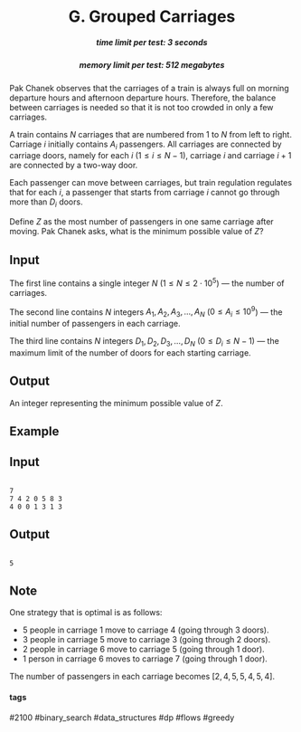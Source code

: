 <h1 style='text-align: center;'> G. Grouped Carriages</h1>

<h5 style='text-align: center;'>time limit per test: 3 seconds</h5>
<h5 style='text-align: center;'>memory limit per test: 512 megabytes</h5>

Pak Chanek observes that the carriages of a train is always full on morning departure hours and afternoon departure hours. Therefore, the balance between carriages is needed so that it is not too crowded in only a few carriages.

A train contains $N$ carriages that are numbered from $1$ to $N$ from left to right. Carriage $i$ initially contains $A_i$ passengers. All carriages are connected by carriage doors, namely for each $i$ ($1\leq i\leq N-1$), carriage $i$ and carriage $i+1$ are connected by a two-way door.

Each passenger can move between carriages, but train regulation regulates that for each $i$, a passenger that starts from carriage $i$ cannot go through more than $D_i$ doors.

Define $Z$ as the most number of passengers in one same carriage after moving. Pak Chanek asks, what is the minimum possible value of $Z$?

## Input

The first line contains a single integer $N$ ($1 \leq N \leq 2\cdot10^5$) — the number of carriages.

The second line contains $N$ integers $A_1, A_2, A_3, \ldots, A_N$ ($0 \leq A_i \leq 10^9$) — the initial number of passengers in each carriage.

The third line contains $N$ integers $D_1, D_2, D_3, \ldots, D_N$ ($0 \leq D_i \leq N-1$) — the maximum limit of the number of doors for each starting carriage.

## Output

An integer representing the minimum possible value of $Z$.

## Example

## Input


```

7
7 4 2 0 5 8 3
4 0 0 1 3 1 3

```
## Output


```

5

```
## Note

One strategy that is optimal is as follows: 

* $5$ people in carriage $1$ move to carriage $4$ (going through $3$ doors).
* $3$ people in carriage $5$ move to carriage $3$ (going through $2$ doors).
* $2$ people in carriage $6$ move to carriage $5$ (going through $1$ door).
* $1$ person in carriage $6$ moves to carriage $7$ (going through $1$ door).

The number of passengers in each carriage becomes $[2,4,5,5,4,5,4]$.



#### tags 

#2100 #binary_search #data_structures #dp #flows #greedy 